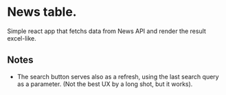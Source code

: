# News table.
Simple react app that fetchs data from News API and render the result excel-like.

## Notes
* The search button serves also as a refresh, using the last search query as a parameter. (Not the best UX by a long shot, but it works).

